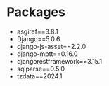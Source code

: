 # Packages
- asgiref==3.8.1
- Django==5.0.6
- django-js-asset==2.2.0
- django-mptt==0.16.0
- djangorestframework==3.15.1
- sqlparse==0.5.0
- tzdata==2024.1


